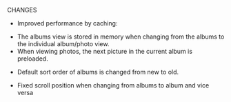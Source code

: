 CHANGES

* Improved performance by caching:
- The albums view is stored in memory when changing from the albums to the individual album/photo view.
- When viewing photos, the next picture in the current album is preloaded.

* Default sort order of albums is changed from new to old.

* Fixed scroll position when changing from albums to album and vice versa
